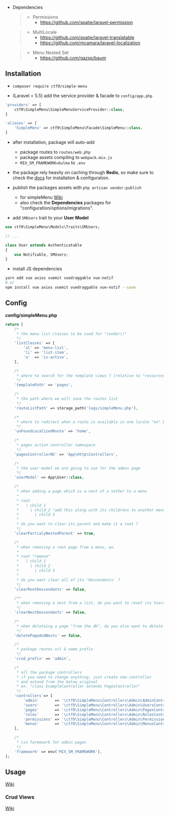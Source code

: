 - Dependencies
    > - Permissions
    >   - https://github.com/spatie/laravel-permission

    > - MultiLocale
    >   - https://github.com/spatie/laravel-translatable
    >   - https://github.com/mcamara/laravel-localization

    > - Menu Nested Set
    >   - https://github.com/gazsp/baum

## Installation

- `composer require ctf0/simple-menu`

- (Laravel < 5.5) add the service provider & facade to `config/app.php`

```php
'providers' => [
    ctf0\SimpleMenu\SimpleMenuServiceProvider::class,
]

'aliases' => [
    'SimpleMenu' => ctf0\SimpleMenu\Facade\SimpleMenu::class,
]
```

- after installation, package will auto-add
    + package routes to `routes/web.php`
    + package assets compiling to `webpack.mix.js`
    + `MIX_SM_FRAMEWORK=bulma` to `.env`

- the package rely heavily on caching through **Redis**, so make sure to check the [docs](https://laravel.com/docs/5.4/redis) for installation & configuration.

- publish the packages assets with `php artisan vendor:publish`
    - for simpleMenu [Wiki](https://github.com/ctf0/simple-menu/wiki/Publish)
    - also check the **Dependencies** packages for "configuration/options/migrations".

- add `SMUsers` trait to your **User Model**
```php
use ctf0\SimpleMenu\Models\Traits\SMUsers;

// ...

class User extends Authenticatable
{
    use Notifiable, SMUsers;
}
```

- install JS dependencies

```bash
yarn add vue axios vuemit vuedraggable vue-notif
# or
npm install vue axios vuemit vuedraggable vue-notif --save
```

## Config
**config/simpleMenu.php**

```php
return [
    /*
     * the menu list classes to be used for "render()"
     */
    'listClasses' => [
        'ul' => 'menu-list',
        'li' => 'list-item',
        'a'  => 'is-active',
    ],

    /*
     * where to search for the template views ? (relative to "resources\views" folder)
     */
    'templatePath' => 'pages',

    /*
     * the path where we will save the routes list
     */
    'routeListPath' => storage_path('logs/simpleMenu.php'),

    /*
     * where to redirect when a route is available in one locale "en" but not in another "fr" ?
     */
    'unFoundLocalizedRoute' => 'home',

    /*
     * pages action controller namespace
     */
    'pagesControllerNS' => 'App\Http\Controllers',

    /*
     * the user model we are going to use for the admin page
     */
    'userModel' => App\User::class,

    /*
     * when adding a page which is a nest of a nother to a menu
     *
     * root
     *   | child 1
     *     | child 2 "add this along with its childrens to another menu"
     *       | child 3
     *
     * do you want to clear its parent and make it a root ?
     */
    'clearPartialyNestedParent' => true,

    /*
     * when removing a root page from a menu, ex.
     *
     * root "remove"
     *   | child 1
     *     | child 2
     *       | child 3
     *
     * do you want clear all of its 'Descendants' ?
     */
    'clearRootDescendants' => false,

    /**
     * when removing a nest from a list, do you want to reset its hierarchy ?
     */
    'clearNestDescendants' => false,

    /*
     * when deleteing a page "from the db", do you also want to delete all of its childrens ?
     */
    'deletePageAndNests' => false,

    /*
     * package routes url & name prefix
     */
    'crud_prefix' => 'admin',

    /*
     * all the package controllers
     * if you need to change anything, just create new controller
     * and extend from the below original
     * ex. "class ExampleController extends PagesController"
     */
    'controllers'=> [
        'admin'       => '\ctf0\SimpleMenu\Controllers\Admin\AdminController@index',
        'users'       => '\ctf0\SimpleMenu\Controllers\Admin\UsersController',
        'pages'       => '\ctf0\SimpleMenu\Controllers\Admin\PagesController',
        'roles'       => '\ctf0\SimpleMenu\Controllers\Admin\RolesController',
        'permissions' => '\ctf0\SimpleMenu\Controllers\Admin\PermissionsController',
        'menus'       => '\ctf0\SimpleMenu\Controllers\Admin\MenusController',
    ],

    /*
     * css farmework for admin pages
     */
    'framework' => env('MIX_SM_FRAMEWORK'),
];
```

## Usage
[Wiki](https://github.com/ctf0/simple-menu/wiki/Usage)

### Crud Views
[Wiki](https://github.com/ctf0/SimpleMenu/wiki/Crud-Views)
